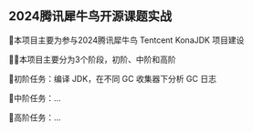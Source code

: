 ## 2024腾讯犀牛鸟开源课题实战

🦄本项目主要为参与2024腾讯犀牛鸟 Tentcent KonaJDK 项目建设

😶‍🌫️本项目主要分为3个阶段，初阶、中阶和高阶

🤠初阶任务：编译 JDK，在不同 GC 收集器下分析 GC 日志

🦊中阶任务：...

🤯高阶任务：...